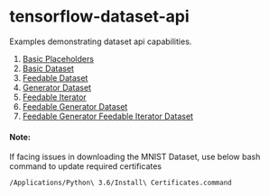 # tensorflow-dataset-api
Examples demonstrating dataset api capabilities.


1. [Basic Placeholders](EP1_Basic_Placeholders.py)
2. [Basic Dataset](EP1_Basic_Dataset.py)
3. [Feedable Dataset](EP1_Feedable_Dataset.py)
4. [Generator Dataset](EP1_Generator_Dataset.py)
5. [Feedable Iterator](EP1_Feedable_Iterator.py)
6. [Feedable Generator Dataset](EP1_Feedable_Generator_Dataset.py)
7. [Feedable Generator Feedable Iterator Dataset](EP1_Feedable_Generator_Feedable_Iterator_Dataset.py)


#### Note:

If facing issues in downloading the MNIST Dataset, use below bash command to update required certificates
```bash
/Applications/Python\ 3.6/Install\ Certificates.command
```